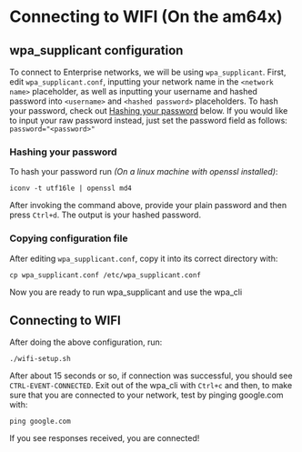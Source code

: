 # Connecting to WIFI (On the am64x)

## wpa_supplicant configuration

To connect to Enterprise networks, we will be using `wpa_supplicant`.
First, edit `wpa_supplicant.conf`, inputting your network name in the `<network name>`
placeholder, as well as inputting your username and hashed password into
`<username>` and `<hashed password>` placeholders. To hash your password,
check out [Hashing your password](#hashing-your-password) below. If you would
like to input your raw password instead, just set the password field as follows:
`password="<password>"`

### Hashing your password

To hash your password run _(On a linux machine with openssl installed)_:

```
iconv -t utf16le | openssl md4
```

After invoking the command above, provide your plain password and then press `Ctrl+d`.
The output is your hashed password.

### Copying configuration file

After editing `wpa_supplicant.conf`, copy it into its correct directory with:

```
cp wpa_supplicant.conf /etc/wpa_supplicant.conf
```

Now you are ready to run wpa_supplicant and use the wpa_cli

## Connecting to WIFI

After doing the above configuration, run:

```
./wifi-setup.sh
```

After about 15 seconds or so, if connection was successful, you should see
`CTRL-EVENT-CONNECTED`. Exit out of the wpa_cli with `Ctrl+c` and then, to
make sure that you are connected to your network, test by pinging google.com with:

```
ping google.com
```

If you see responses received, you are connected!
